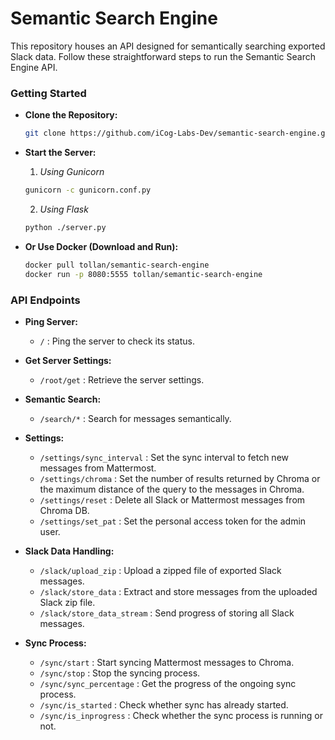 # Semantic Search Engine

This repository houses an API designed for semantically searching exported Slack data. Follow these straightforward steps to run the Semantic Search Engine API.

### Getting Started
- **Clone the Repository:**
    ```bash
    git clone https://github.com/iCog-Labs-Dev/semantic-search-engine.git
    ```

- **Start the Server:**
    1. *Using Gunicorn*
    ```bash
    gunicorn -c gunicorn.conf.py
    ```
    2. *Using Flask*
    ```bash
    python ./server.py
    ```

- **Or Use Docker (Download and Run):**
    ```bash
    docker pull tollan/semantic-search-engine
    docker run -p 8080:5555 tollan/semantic-search-engine
    ```

### API Endpoints

- **Ping Server:**
    - `/` : Ping the server to check its status.

- **Get Server Settings:**
    - `/root/get` : Retrieve the server settings.

- **Semantic Search:**
    - `/search/*` : Search for messages semantically.

- **Settings:**
    - `/settings/sync_interval` : Set the sync interval to fetch new messages from Mattermost.
    - `/settings/chroma` : Set the number of results returned by Chroma or the maximum distance of the query to the messages in Chroma.
    - `/settings/reset` : Delete all Slack or Mattermost messages from Chroma DB.
    - `/settings/set_pat` : Set the personal access token for the admin user.

- **Slack Data Handling:**
    - `/slack/upload_zip` : Upload a zipped file of exported Slack messages.
    - `/slack/store_data` : Extract and store messages from the uploaded Slack zip file.
    - `/slack/store_data_stream` : Send progress of storing all Slack messages.

- **Sync Process:**
    - `/sync/start` : Start syncing Mattermost messages to Chroma.
    - `/sync/stop` : Stop the syncing process.
    - `/sync/sync_percentage` : Get the progress of the ongoing sync process.
    - `/sync/is_started` : Check whether sync has already started.
    - `/sync/is_inprogress` : Check whether the sync process is running or not.
